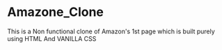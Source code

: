 # Amazone_Clone
This is a Non functional clone of Amazon's 1st page which is built purely using HTML And VANILLA CSS
